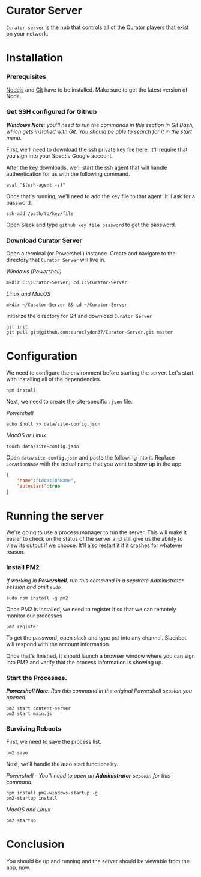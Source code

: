 # Curator Server
`Curator server` is the hub that controls all of the Curator players that exist on your network.

# Installation

### Prerequisites
[Nodejs](https://nodejs.org/en/) and [Git](https://git-scm.com/) have to be installed. Make sure to get the latest version of Node.

### Get SSH configured for Github
_**Windows Note**: you'll need to run the commands in this section in Git Bash, which gets installed with Git. You should be able to search for it in the start menu._  

First, we'll need to download the ssh private key file [here](https://drive.google.com/a/sparrowav.com/file/d/0B_MvBkpX7P0mTGhod0hJR0JHeUk/view?usp=sharing). It'll require that you sign into your Spectiv Google account.

After the key downloads, we'll start the ssh agent that will handle authentication for us with the following command.  
```
eval "$(ssh-agent -s)"
```

Once that's running, we'll need to add the key file to that agent. It'll ask for a password.  
```
ssh-add /path/to/key/file
```
Open Slack and type `github key file password` to get the password.

### Download Curator Server
Open a terminal (or Powershell) instance.
Create and navigate to the directory that `Curator Server` will live in.

_Windows (Powershell)_  
```
mkdir C:\Curator-Server; cd C:\Curator-Server
```

_Linux and MacOS_  
```
mkdir ~/Curator-Server && cd ~/Curator-Server
```

Initialize the directory for Git and download `Curator Server`
```
git init
git pull git@github.com:euroclydon37/Curator-Server.git master
```

# Configuration

We need to configure the environment before starting the server. Let's start with installing all of the dependencies.
```
npm install
```
Next, we need to create the site-specific `.json` file.  

_Powershell_
```
echo $null >> data/site-config.json
```
_MacOS or Linux_
```
touch data/site-config.json
```

Open `data/site-config.json` and paste the following into it. Replace `LocationName` with the actual name that you want to show up in the app.
```json
{
	"name":"LocationName",
	"autostart":true
}
```

# Running the server
We're going to use a process manager to run the server. This will make it easier to check on the status of the server and still give us the ability to view its output if we choose. It'll also restart it if it crashes for whatever reason.  

### Install PM2

_If working in **Powershell**, run this command in a separate Administrator session and omit `sudo`_
```
sudo npm install -g pm2
```

Once PM2 is installed, we need to register it so that we can remotely monitor our processes
```
pm2 register
```
To get the password, open slack and type `pm2` into any channel. Slackbot will respond with the account information.

Once that's finished, it should launch a browser window where you can sign into PM2 and verify that the process information is showing up.

### Start the Processes.  
_**Powershell Note**: Run this command in the original Powershell session you opened._
```
pm2 start content-server
pm2 start main.js
```

### Surviving Reboots
First, we need to save the process list.
```
pm2 save
```
Next, we'll handle the auto start functionality.

_Powershell - You'll need to open an **Administrator** session for this command._
```
npm install pm2-windows-startup -g
pm2-startup install
```

_MacOS and Linux_
```
pm2 startup
```



# Conclusion
You should be up and running and the server should be viewable from the app, now.
